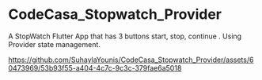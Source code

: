 # CodeCasa_Stopwatch_Provider
 A StopWatch Flutter App that has 3 buttons start, stop, continue . Using Provider state management.


https://github.com/SuhaylaYounis/CodeCasa_Stopwatch_Provider/assets/60473969/53b93f55-a404-4c7c-9c3c-379fae6a5018

